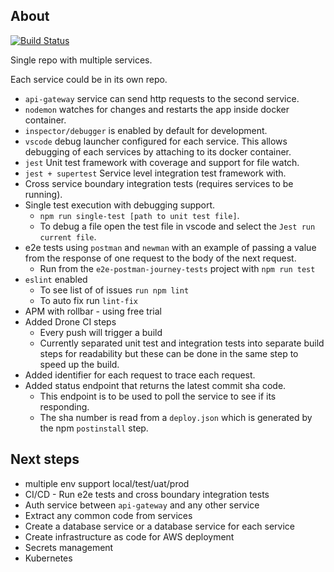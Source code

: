 ## About

[![Build Status](https://cloud.drone.io/api/badges/davidoleary/micro-services-docker-compose/status.svg)](https://cloud.drone.io/davidoleary/micro-services-docker-compose)

Single repo with multiple services.

Each service could be in its own repo.

- `api-gateway` service can send http requests to the second service.
- `nodemon` watches for changes and restarts the app inside docker container.
- `inspector/debugger` is enabled by default for development.
- `vscode` debug launcher configured for each service. This allows debugging of each services by attaching to its docker container.
- `jest` Unit test framework with coverage and support for file watch.
- `jest + supertest` Service level integration test framework with.
- Cross service boundary integration tests (requires services to be running).
- Single test execution with debugging support.
  - `npm run single-test [path to unit test file]`.
  - To debug a file open the test file in vscode and select the `Jest run current file`.
- e2e tests using `postman` and `newman` with an example of passing a value from the response of one request to the body of the next request.
  - Run from the `e2e-postman-journey-tests` project with `npm run test`
- `eslint` enabled 
  - To see list of of issues `run npm lint`
  - To auto fix run `lint-fix`
- APM with rollbar - using free trial
- Added Drone CI steps
  - Every push will trigger a build
  - Currently separated unit test and integration tests into separate build steps for readability but these can be done in the same step to speed up the build.
- Added identifier for each request to trace each request.
- Added status endpoint that returns the latest commit sha code.
  - This endpoint is to be used to poll the service to see if its responding.
  - The sha number is read from a `deploy.json` which is generated by the npm `postinstall` step.  

## Next steps

- multiple env support local/test/uat/prod
- CI/CD - Run e2e tests and cross boundary integration tests
- Auth service between `api-gateway` and any other service
- Extract any common code from services
- Create a database service or a database service for each service
- Create infrastructure as code for AWS deployment
-  Secrets management
-  Kubernetes 
